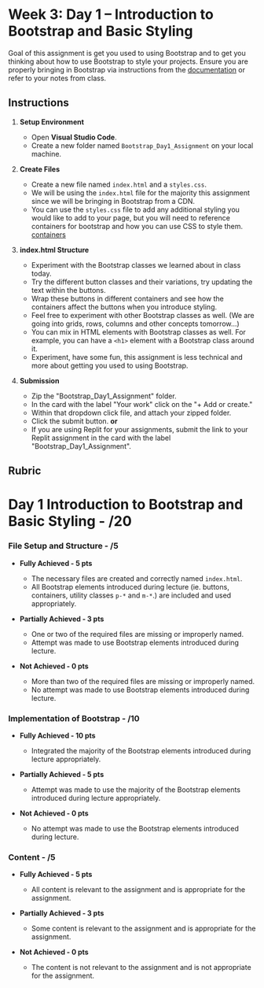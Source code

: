 # Week 3: Day 1 – Introduction to Bootstrap and Basic Styling

Goal of this assignment is get you used to using Bootstrap and to get you thinking about how to use Bootstrap to style your projects. Ensure you are properly bringing in Bootstrap via instructions from the [documentation](https://getbootstrap.com/docs/5.3/getting-started/introduction/) or refer to your notes from class.

## Instructions

1. **Setup Environment**

   - Open **Visual Studio Code**.
   - Create a new folder named `Bootstrap_Day1_Assignment` on your local machine.

2. **Create Files**

    - Create a new file named `index.html` and a `styles.css`.
    - We will be using the `index.html` file for the majority this assignment since we will be bringing in Bootstrap from a CDN.
    - You can use the `styles.css` file to add any additional styling you would like to add to your page, but you will need to reference containers for bootstrap and how you can use CSS to style them. [containers](https://getbootstrap.com/docs/5.3/layout/containers/)

3. **index.html Structure**

    - Experiment with the Bootstrap classes we learned about in class today.
    - Try the different button classes and their variations, try updating the text within the buttons.
    - Wrap these buttons in different containers and see how the containers affect the buttons when you introduce styling.
    - Feel free to experiment with other Bootstrap classes as well. (We are going into grids, rows, columns and other concepts tomorrow...)
    - You can mix in HTML elements with Bootstrap classes as well. For example, you can have a `<h1>` element with a Bootstrap class around it.
    - Experiment, have some fun, this assignment is less technical and more about getting you used to using Bootstrap.

4. **Submission**

    - Zip the "Bootstrap_Day1_Assignment" folder.
    - In the card with the label "Your work" click on the "+ Add or create."
    - Within that dropdown click file, and attach your zipped folder.
    - Click the submit button.
      **or**
    - If you are using Replit for your assignments, submit the link to your Replit assignment in the card with the label "Bootstrap_Day1_Assignment".

## Rubric

# Day 1 Introduction to Bootstrap and Basic Styling - /20

### File Setup and Structure - /5

- **Fully Achieved - 5 pts**
  - The necessary files are created and correctly named `index.html`.
  - All Bootstrap elements introduced during lecture (ie. buttons, containers, utility classes `p-*` and `m-*`.) are included and used appropriately.

- **Partially Achieved - 3 pts**
  - One or two of the required files are missing or improperly named.
  - Attempt was made to use Bootstrap elements introduced during lecture.

- **Not Achieved - 0 pts**
  - More than two of the required files are missing or improperly named.
  - No attempt was made to use Bootstrap elements introduced during lecture.

### Implementation of Bootstrap - /10

- **Fully Achieved - 10 pts**
  - Integrated the majority of the Bootstrap elements introduced during lecture appropriately.

- **Partially Achieved - 5 pts**
  - Attempt was made to use the majority of the Bootstrap elements introduced during lecture appropriately.

- **Not Achieved - 0 pts**
  - No attempt was made to use the Bootstrap elements introduced during lecture.

### Content - /5

- **Fully Achieved - 5 pts**
  - All content is relevant to the assignment and is appropriate for the assignment.

- **Partially Achieved - 3 pts**  
  - Some content is relevant to the assignment and is appropriate for the assignment.

- **Not Achieved - 0 pts**
  - The content is not relevant to the assignment and is not appropriate for the assignment.
